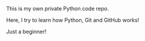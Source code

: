 This is my own private Python code repo.

Here, I try to learn how Python, Git and GitHub works!

Just a beginner!